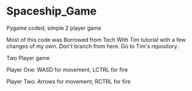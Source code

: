 # Spaceship_Game
Pygame coded, simple 2 player game

Most of this code was Borrowed from Tech With Tim tutorial with a few changes of my own.  Don't branch from here. Go to Tim's repository.

Two Player game

Player One:  WASD for movement, LCTRL for fire

Player Two:  Arrows for movement, RCTRL for fire
